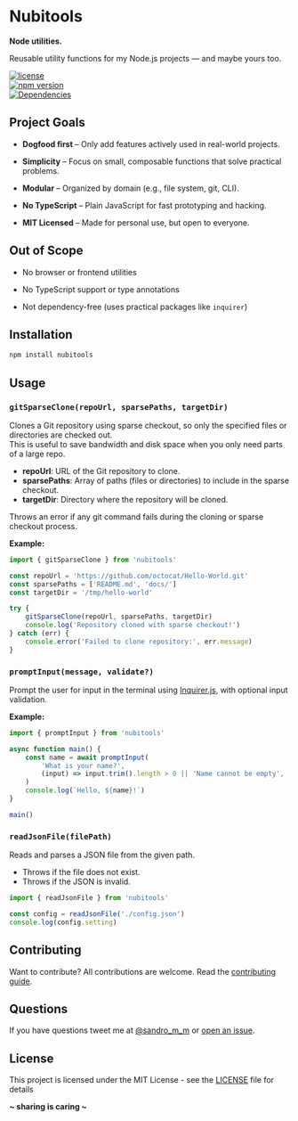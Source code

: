 # Nubitools

**Node utilities.**

Reusable utility functions for my Node.js projects — and maybe yours too.

[![license](https://img.shields.io/badge/License-MIT-blue.svg?style=flat)](LICENSE)  
[![npm version](https://img.shields.io/npm/v/nubitools)](https://www.npmjs.com/package/nubitools)  
[![Dependencies](https://img.shields.io/librariesio/release/npm/nubitools)](https://libraries.io/npm/nubitools)

## Project Goals

- **Dogfood first** – Only add features actively used in real-world projects.

- **Simplicity** – Focus on small, composable functions that solve practical problems.

- **Modular** – Organized by domain (e.g., file system, git, CLI).

- **No TypeScript** – Plain JavaScript for fast prototyping and hacking.

- **MIT Licensed** – Made for personal use, but open to everyone.

## Out of Scope

- No browser or frontend utilities

- No TypeScript support or type annotations

- Not dependency-free (uses practical packages like `inquirer`)

## Installation

```bash
npm install nubitools

```

## Usage

### `gitSparseClone(repoUrl, sparsePaths, targetDir)`

Clones a Git repository using sparse checkout, so only the specified files or directories are checked out.  
This is useful to save bandwidth and disk space when you only need parts of a large repo.

- **repoUrl**: URL of the Git repository to clone.
- **sparsePaths**: Array of paths (files or directories) to include in the sparse checkout.
- **targetDir**: Directory where the repository will be cloned.

Throws an error if any git command fails during the cloning or sparse checkout process.

**Example:**

```js
import { gitSparseClone } from 'nubitools'

const repoUrl = 'https://github.com/octocat/Hello-World.git'
const sparsePaths = ['README.md', 'docs/']
const targetDir = '/tmp/hello-world'

try {
    gitSparseClone(repoUrl, sparsePaths, targetDir)
    console.log('Repository cloned with sparse checkout!')
} catch (err) {
    console.error('Failed to clone repository:', err.message)
}
```

### `promptInput(message, validate?)`

Prompt the user for input in the terminal using [Inquirer.js](https://github.com/SBoudrias/Inquirer.js), with optional input validation.

**Example:**

```js
import { promptInput } from 'nubitools'

async function main() {
    const name = await promptInput(
        'What is your name?',
        (input) => input.trim().length > 0 || 'Name cannot be empty',
    )
    console.log(`Hello, ${name}!`)
}

main()
```

### `readJsonFile(filePath)`

Reads and parses a JSON file from the given path.

- Throws if the file does not exist.
- Throws if the JSON is invalid.

```js
import { readJsonFile } from 'nubitools'

const config = readJsonFile('./config.json')
console.log(config.setting)
```

## Contributing

Want to contribute? All contributions are welcome. Read the [contributing guide](CONTRIBUTING.md).

## Questions

If you have questions tweet me at [@sandro_m_m](https://twitter.com/sandro_m_m) or [open an issue](../../issues/new).

## License

This project is licensed under the MIT License - see the [LICENSE](LICENSE) file for details

**~ sharing is caring ~**
